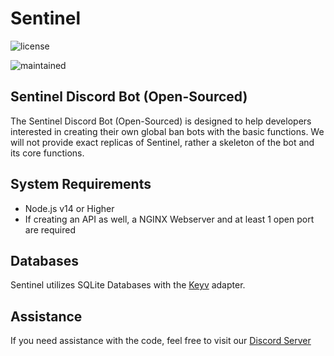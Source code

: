 
# Sentinel
![license](https://img.shields.io/github/license/Sentinel-Security/sentinel?color=blue&label=License)

![maintained](https://img.shields.io/maintenance/yes/2020?label=Maintained)

## Sentinel Discord Bot (Open-Sourced)
The Sentinel Discord Bot (Open-Sourced) is designed to help developers interested in creating their own global ban bots with the basic functions. We will not provide exact replicas of Sentinel, rather a skeleton of the bot and its core functions. 

## System Requirements
- Node.js v14 or Higher
- If creating an API as well, a NGINX Webserver and at least 1 open port are required

## Databases
Sentinel utilizes SQLite Databases with the [Keyv](https://github.com/lukechilds/keyv/) adapter.

## Assistance
If you need assistance with the code, feel free to visit our [Discord Server](https://sntl.cc/discord)

